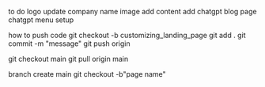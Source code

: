 to do
logo update
company name
image add
content add chatgpt
blog page chatgpt
menu setup

how to push code 
git checkout -b customizing_landing_page 
git add .
git commit -m "message"
git push origin

git checkout main
git pull origin main



branch create
main
git checkout -b"page name"

